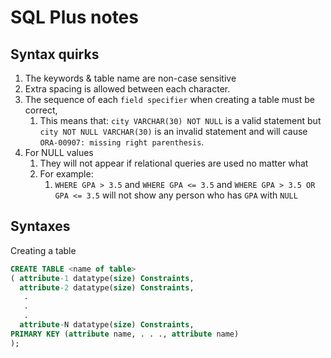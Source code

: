# SQL Plus notes

## Syntax quirks

1. The keywords & table name are non-case sensitive
2. Extra spacing is allowed between each character.
3. The sequence of each `field specifier` when creating a table must be correct, 
   1. This means that: `city VARCHAR(30) NOT NULL` is a valid statement but `city NOT NULL VARCHAR(30)` is an invalid statement and will cause `ORA-00907: missing right parenthesis`.
4. For NULL values
   1. They will not appear if relational queries are used no matter what
   2. For example:
      1. `WHERE GPA > 3.5` and `WHERE GPA <= 3.5` and `WHERE GPA > 3.5 OR GPA <= 3.5` will not show any person who has `GPA` with `NULL`

## Syntaxes

Creating a table
```sql
CREATE TABLE <name of table>
( attribute-1 datatype(size) Constraints,
  attribute-2 datatype(size) Constraints,
   .
   .
   .
  attribute-N datatype(size) Constraints, 
PRIMARY KEY (attribute name, . . ., attribute name)
);
```
